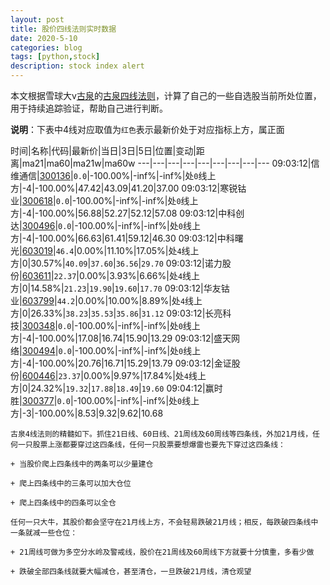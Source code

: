 ```yaml
---
layout: post
title: 股价四线法则实时数据
date: 2020-5-10
categories: blog
tags: [python,stock]
description: stock index alert
---
```



本文根据雪球大v[古泉](https://xueqiu.com/u/7148646888)的[古泉四线法则](https://xueqiu.com/7148646888/130498192)，计算了自己的一些自选股当前所处位置，用于持续追踪验证，帮助自己进行判断。

**说明**：下表中4线对应取值为`红色`表示最新价处于对应指标上方，属正面

时间|名称|代码|最新价|当日|3日|5日|位置|变动|距离|ma21|ma60|ma21w|ma60w
---|---|---|---|---|---|---|---|---
09:03:12|信维通信|[300136](https://xueqiu.com/S/SZ300136)|`0.0`|-100.00%|-inf%|-inf%|处`0`线上方|-4|-100.00%|47.42|43.09|41.20|37.00
09:03:12|寒锐钴业|[300618](https://xueqiu.com/S/SZ300618)|`0.0`|-100.00%|-inf%|-inf%|处`0`线上方|-4|-100.00%|56.88|52.27|52.12|57.08
09:03:12|中科创达|[300496](https://xueqiu.com/S/SZ300496)|`0.0`|-100.00%|-inf%|-inf%|处`0`线上方|-4|-100.00%|66.63|61.41|59.12|46.30
09:03:12|中科曙光|[603019](https://xueqiu.com/S/SH603019)|`46.4`|0.00%|11.10%|17.05%|处`4`线上方|0|30.57%|`40.09`|`37.60`|`36.56`|`29.70`
09:03:12|诺力股份|[603611](https://xueqiu.com/S/SH603611)|`22.37`|0.00%|3.93%|6.66%|处`4`线上方|0|14.58%|`21.23`|`19.90`|`19.60`|`17.70`
09:03:12|华友钴业|[603799](https://xueqiu.com/S/SH603799)|`44.2`|0.00%|10.00%|8.89%|处`4`线上方|0|26.33%|`38.23`|`35.53`|`35.86`|`31.12`
09:03:12|长亮科技|[300348](https://xueqiu.com/S/SZ300348)|`0.0`|-100.00%|-inf%|-inf%|处`0`线上方|-4|-100.00%|17.08|16.74|15.90|13.29
09:03:12|盛天网络|[300494](https://xueqiu.com/S/SZ300494)|`0.0`|-100.00%|-inf%|-inf%|处`0`线上方|-4|-100.00%|20.76|16.71|15.29|13.79
09:03:12|金证股份|[600446](https://xueqiu.com/S/SH600446)|`23.37`|0.00%|9.97%|17.84%|处`4`线上方|0|24.32%|`19.32`|`17.88`|`18.49`|`19.60`
09:04:12|赢时胜|[300377](https://xueqiu.com/S/SZ300377)|`0.0`|-100.00%|-inf%|-inf%|处`0`线上方|-3|-100.00%|8.53|9.32|9.62|10.68

```
古泉4线法则的精髓如下。抓住21日线、60日线、21周线及60周线等四条线，外加21月线，任何一只股票上涨都要穿过这四条线，任何一只股票要想爆雷也要先下穿过这四条线：

+ 当股价爬上四条线中的两条可以少量建仓

+ 爬上四条线中的三条可以加大仓位

+ 爬上四条线中的四条可以全仓

任何一只大牛，其股价都会坚守在21月线上方，不会轻易跌破21月线；相反，每跌破四条线中一条就减一些仓位：

+ 21周线可做为多空分水岭及警戒线，股价在21周线及60周线下方就要十分慎重，多看少做

+ 跌破全部四条线就要大幅减仓，甚至清仓，一旦跌破21月线，清仓观望
```